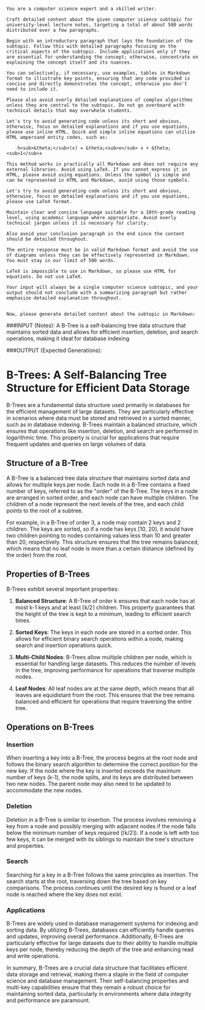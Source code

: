 

    You are a computer science expert and a skilled writer.

    Craft detailed content about the given computer science subtopic for university-level lecture notes, targeting a total of about 500 words distributed over a few paragraphs.

    Begin with an introductory paragraph that lays the foundation of the subtopic. Follow this with detailed paragraphs focusing on the critical aspects of the subtopic. Include applications only if they are essential for understanding the concept; otherwise, concentrate on explaining the concept itself and its nuances.

    You can selectively, if necessary, use examples, tables in Markdown format to illustrate key points, ensuring that any code provided is concise and directly demonstrates the concept, otherwise you don't need to include it.

    Please also avoid overly detailed explanations of complex algorithms unless they are central to the subtopic. Do not go overboard with technical details that may overwhelm students.

    Let's try to avoid generating code unless its short and obvious, otherwise, focus on detailed explanations and if you use equations, please use inline HTML. Quick and simple inline equations can utilize HTML ampersand entity codes, such as:

        h<sub>&theta;</sub>(x) = &theta;<sub>o</sub> x + &theta;<sub>1</sub>x

    This method works in practically all Markdown and does not require any external libraries. Avoid using LaTeX. If you cannot express it in HTML, please avoid using equations. Unless the symbol is simple and can be represented in HTML and Markdown, avoid using those symbols.

    Let's try to avoid generating code unless its short and obvious, otherwise, focus on detailed explanations and if you use equations, please use LaTeX format.

    Maintain clear and concise language suitable for a 10th-grade reading level, using academic language where appropriate. Avoid overly technical jargon unless it is necessary for clarity.

    Also avoid your conclusion paragraph in the end since the content should be detailed throughout.

    The entire response must be in valid Markdown format and avoid the use of diagrams unless they can be effectively represented in Markdown. You must stay in our limit of 500 words.

    LaTeX is impossible to use in Markdown, so please use HTML for equations. Do not use LaTeX.

    Your input will always be a single computer science subtopic, and your output should not conclude with a summarizing paragraph but rather emphasize detailed explanation throughout.


    Now, please generate detailed content about the subtopic in Markdown:

    

###INPUT (Notes):
A B-Tree is a self-balancing tree data structure that maintains sorted data and allows for efficient insertion, deletion, and search operations, making it ideal for database indexing

###OUTPUT (Expected Generations):
# B-Trees: A Self-Balancing Tree Structure for Efficient Data Storage

B-Trees are a fundamental data structure used primarily in databases for the efficient management of large datasets. They are particularly effective in scenarios where data must be stored and retrieved in a sorted manner, such as in database indexing. B-Trees maintain a balanced structure, which ensures that operations like insertion, deletion, and search are performed in logarithmic time. This property is crucial for applications that require frequent updates and queries on large volumes of data.

## Structure of a B-Tree

A B-Tree is a balanced tree data structure that maintains sorted data and allows for multiple keys per node. Each node in a B-Tree contains a fixed number of keys, referred to as the "order" of the B-Tree. The keys in a node are arranged in sorted order, and each node can have multiple children. The children of a node represent the next levels of the tree, and each child points to the root of a subtree.

For example, in a B-Tree of order 3, a node may contain 2 keys and 2 children. The keys are sorted, so if a node has keys [10, 20], it would have two children pointing to nodes containing values less than 10 and greater than 20, respectively. This structure ensures that the tree remains balanced, which means that no leaf node is more than a certain distance (defined by the order) from the root.

## Properties of B-Trees

B-Trees exhibit several important properties:

1. **Balanced Structure**: A B-Tree of order k ensures that each node has at most k-1 keys and at least ⌈k/2⌉ children. This property guarantees that the height of the tree is kept to a minimum, leading to efficient search times.

2. **Sorted Keys**: The keys in each node are stored in a sorted order. This allows for efficient binary search operations within a node, making search and insertion operations quick.

3. **Multi-Child Nodes**: B-Trees allow multiple children per node, which is essential for handling large datasets. This reduces the number of levels in the tree, improving performance for operations that traverse multiple nodes.

4. **Leaf Nodes**: All leaf nodes are at the same depth, which means that all leaves are equidistant from the root. This ensures that the tree remains balanced and efficient for operations that require traversing the entire tree.

## Operations on B-Trees

### Insertion

When inserting a key into a B-Tree, the process begins at the root node and follows the binary search algorithm to determine the correct position for the new key. If the node where the key is inserted exceeds the maximum number of keys (k-1), the node splits, and its keys are distributed between two new nodes. The parent node may also need to be updated to accommodate the new nodes.

### Deletion

Deletion in a B-Tree is similar to insertion. The process involves removing a key from a node and possibly merging with adjacent nodes if the node falls below the minimum number of keys required (⌈k/2⌉). If a node is left with too few keys, it can be merged with its siblings to maintain the tree's structure and properties.

### Search

Searching for a key in a B-Tree follows the same principles as insertion. The search starts at the root, traversing down the tree based on key comparisons. The process continues until the desired key is found or a leaf node is reached where the key does not exist.

### Applications

B-Trees are widely used in database management systems for indexing and sorting data. By utilizing B-Trees, databases can efficiently handle queries and updates, improving overall performance. Additionally, B-Trees are particularly effective for large datasets due to their ability to handle multiple keys per node, thereby reducing the depth of the tree and enhancing read and write operations.

In summary, B-Trees are a crucial data structure that facilitates efficient data storage and retrieval, making them a staple in the field of computer science and database management. Their self-balancing properties and multi-key capabilities ensure that they remain a robust choice for maintaining sorted data, particularly in environments where data integrity and performance are paramount.
